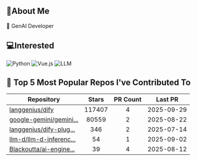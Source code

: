 ## 💫About Me 
🌱 GenAI Developer

## 💻Interested
![Python](https://img.shields.io/badge/python-3670A0?style=for-the-badge&logo=python&logoColor=ffdd54)   ![Vue.js](https://img.shields.io/badge/vuejs-%2335495e.svg?style=for-the-badge&logo=vuedotjs&logoColor=%234FC08D)  ![LLM](https://img.shields.io/badge/LLM-%23412991.svg?style=for-the-badge&logo=openai&logoColor=white)

## 🌟 Top 5 Most Popular Repos I've Contributed To

| Repository | Stars | PR Count | Last PR |
|-----|:---:|:---:|:---:|
| [langgenius/dify](https://github.com/langgenius/dify) | 117407 | 4 | 2025-09-29 |
| [google-gemini/gemini...](https://github.com/google-gemini/gemini-cli) | 80559 | 2 | 2025-08-22 |
| [langgenius/dify-plug...](https://github.com/langgenius/dify-plugin-daemon) | 346 | 2 | 2025-07-14 |
| [llm-d/llm-d-inferenc...](https://github.com/llm-d/llm-d-inference-sim) | 54 | 1 | 2025-09-02 |
| [Blackoutta/ai-engine...](https://github.com/Blackoutta/ai-engineer-training) | 39 | 4 | 2025-08-12 |

